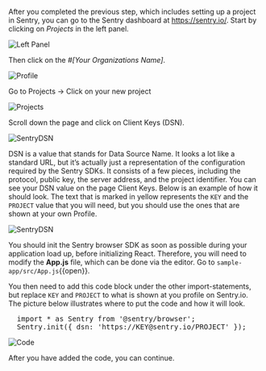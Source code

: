 After you completed the previous step, which includes setting up a project in Sentry, you can go to the Sentry dashboard at https://sentry.io/. Start by clicking on *Projects* in the left panel. 

![Left Panel](https://imgur.com/y76yvA8.png "Left Panel")

Then click on the *#[Your Organizations Name]*. 

![Profile](https://imgur.com/ggrT5V6.png "Profile")

Go to Projects -> Click on your new project 

![Projects](https://imgur.com/Ee6JVii.png "Projects")

Scroll down the page and click on Client Keys (DSN).

![SentryDSN](https://imgur.com/oopNWpj.png "Sentry DSN")

DSN is a value that stands for Data Source Name. It looks a lot like a standard URL, but it’s actually just a representation of the configuration required by the Sentry SDKs. It consists of a few pieces, including the protocol, public key, the server address, and the project identifier. You can see your DSN value on the page Client Keys. Below is an example of how it should look. The text that is marked in yellow represents the `KEY` and the `PROJECT` value that you will need, but you should use the ones that are shown at your own Profile. 

![SentryDSN](https://imgur.com/kAC7kwd.png "Sentry DSN")

You should init the Sentry browser SDK as soon as possible during your application load up, before initializing React. Therefore, you will need to modify the **App.js** file, which can be done via the editor. Go to `sample-app/src/App.js`{{open}}. 

You then need to add this code block under the other import-statements, but replace `KEY` and `PROJECT` to what is shown at you profile on Sentry.io. The picture below illustrates where to put the code and how it will look. 

<pre class="file">
  import * as Sentry from '@sentry/browser';
  Sentry.init({ dsn: 'https://KEY@sentry.io/PROJECT' }); 
</pre>

![Code](https://imgur.com/DIDe1RD.png "Code example")

After you have added the code, you can continue. 
